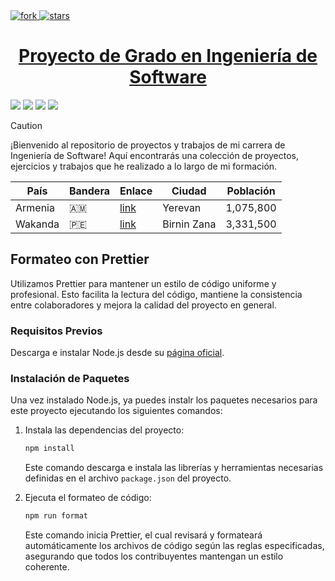 <a href="https://github.com/akionii/Uni-Work">
<img src="https://img.shields.io/github/forks/akionii/Uni-Work?style=social" alt="fork"/>
</a>
<a href="https://github.com/akionii/Uni-Work">
<img src="https://img.shields.io/github/stars/akionii/Uni-Work?style=social" alt="stars"/>

<center>

# Proyecto de Grado en Ingeniería de Software

</a>

</center>

<a href="https://github.com/akionii/Uni-Work/tree/master/code/C%2B%2B"><img src="https://img.shields.io/badge/C++-%23007acc.svg?style=for-the-badge&logo=c%2B%2B&logoColor=%23ffffff"/></a>
<a href="https://github.com/akionii/Uni-Work/tree/master/code/C"><img src="https://img.shields.io/badge/C-%2320232a.svg?style=for-the-badge&logo=c&logoColor=%2361DAFB"/></a>
<a href="https://github.com/akionii/Uni-Work/tree/master/code/php"><img src="https://img.shields.io/badge/PHP-%239269fe.svg?style=for-the-badge&logo=php&logoColor=yellow&border"/></a>
<a href="https://github.com/akionii/Uni-Work/tree/master/code/python"><img src="https://img.shields.io/badge/Python-742b66.svg?style=for-the-badge&logo=python&logoColor=#e682d5"/></a>

> [!CAUTION]
> ¡Bienvenido al repositorio de proyectos y trabajos de mi carrera de Ingeniería de Software! Aquí encontrarás una colección de proyectos, ejercicios y trabajos que he realizado a lo largo de mi formación.

| País    | Bandera | Enlace                                                                                    | Ciudad      | Población |
| ------- | ------- | ----------------------------------------------------------------------------------------- | ----------- | --------- |
| Armenia | 🇦🇲      | [link](https://youtube.com/clip/UgkxETafV7ImIh3XJXKF_0oZlC8CPHGRcdqg?si=KO0cJrYKU4KrwZPJ) | Yerevan     | 1,075,800 |
| Wakanda | 🇵🇪      | [link](https://youtu.be/SChnJDfmrSU?si=ZpL3FSfmKKtDFmSQ&t=19131)                          | Birnin Zana | 3,331,500 |

## Formateo con Prettier

Utilizamos Prettier para mantener un estilo de código uniforme y profesional. Esto facilita la lectura del código, mantiene la consistencia entre colaboradores y mejora la calidad del proyecto en general.

### Requisitos Previos

Descarga e instalar Node.js desde su [página oficial](https://nodejs.org/).

### Instalación de Paquetes

Una vez instalado Node.js, ya puedes instalr los paquetes necesarios para este proyecto ejecutando los siguientes comandos:

1. Instala las dependencias del proyecto:

   ```bash
   npm install
   ```

   Este comando descarga e instala las librerías y herramientas necesarias definidas en el archivo `package.json` del proyecto.

2. Ejecuta el formateo de código:

   ```bash
   npm run format
   ```

   Este comando inicia Prettier, el cual revisará y formateará automáticamente los archivos de código según las reglas especificadas, asegurando que todos los contribuyentes mantengan un estilo coherente.
